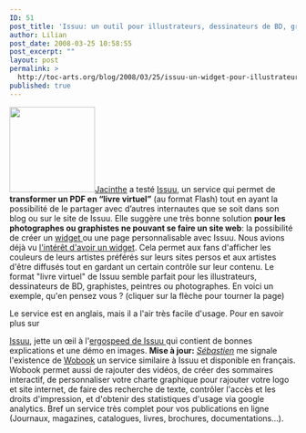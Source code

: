```yaml
---
ID: 51
post_title: 'Issuu: un outil pour illustrateurs, dessinateurs de BD, graphistes, peintres, photographes'
author: Lilian
post_date: 2008-03-25 10:58:55
post_excerpt: ""
layout: post
permalink: >
  http://toc-arts.org/blog/2008/03/25/issuu-un-widget-pour-illustrateurs-dessinateurs-de-bd-graphistes-peintres-photographes/
published: true
---
```

[<img class="alignleft size-thumbnail wp-image-9160" title="ebook-livre-virtuel-issuu-francais" src="http://toc-arts.org/blog/wp-content/uploads/2008/03/ebook-livre-virtuel-issuu-francais-150x150.jpg" alt="" width="150" height="150" />Jacinthe][1] a testé [Issuu][2], un service qui permet de **transformer un PDF en “livre virtuel”** (au format Flash) tout en ayant la possibilité de le partager avec d’autres internautes que se soit dans son blog ou sur le site de Issuu. Elle suggère une très bonne solution **pour les photographes ou graphistes ne pouvant se faire un site web**: la possibilité de créer un [widget ][3]ou une page personnalisable avec Issuu. Nous avions déjà vu [l'intérêt d'avoir un widget][3]. Cela permet aux fans d'afficher les couleurs de leurs artistes préférés sur leurs sites persos et aux artistes d'être diffusés tout en gardant un certain contrôle sur leur contenu. Le format "livre virtuel" de Issuu semble parfait pour les illustrateurs, dessinateurs de BD, graphistes, peintres ou photographes. En voici un exemple, qu'en pensez vous ? (cliquer sur la flèche pour tourner la page) <div>
</div> Le service est en anglais, mais il a l'air très facile d'usage. Pour en savoir plus sur 

[Issuu][4], jette un œil à l'[ergospeed de Issuu ][5]qui contient de bonnes explications et une démo en images. **Mise à jour:** <cite><a href="http://www.cuisinepop.com/" rel="external nofollow">Sébastien</a></cite> me signale l'existence de [Wobook][6] un service similaire à Issuu et disponible en français. Wobook permet aussi de rajouter des vidéos, de créer des sommaires interactif, de personnaliser votre charte graphique pour rajouter votre logo et site internet, de faire des recherche de texte, contrôler l'accès et les droits d'impression, et d'obtenir des statistiques d'usage via google analytics. Bref un service très complet pour vos publications en ligne (Journaux, magazines, catalogues, livres, brochures, documentations...).

 [1]: http://www.ergophile.com/a-propos/
 [2]: http://issuu.com/
 [3]: http://toc-arts.org/blog/2008/03/16/cest-quoi-un-widget-et-pourquoi-ca-change-tout-pour-les-artistes/
 [4]: http://www.issuu.com
 [5]: http://www.ergophile.com/2008/03/20/ergospeed-11-issuucom/
 [6]: http://www.wobook.com